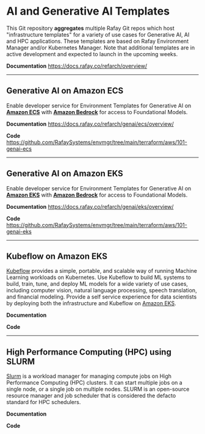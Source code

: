 # AI and Generative AI Templates 
This Git repository **aggregates** multiple Rafay Git repos which host "infrastructure templates" for a variety of use cases for Generative AI, AI and HPC applications. These templates are based on Rafay Environment Manager and/or Kubernetes Manager. Note that additional templates are in active development and expected to launch in the upcoming weeks. 

**Documentation**
https://docs.rafay.co/refarch/overview/

---

## Generative AI on Amazon ECS
Enable developer service for Environment Templates for Generative AI on **[Amazon ECS](https://aws.amazon.com/ecs/)** with **[Amazon Bedrock](https://aws.amazon.com/bedrock/)** for access to Foundational Models. 

**Documentation**
https://docs.rafay.co/refarch/genai/ecs/overview/

**Code**
https://github.com/RafaySystems/envmgr/tree/main/terraform/aws/101-genai-ecs

---

## Generative AI on Amazon EKS 
Enable developer service for Environment Templates for Generative AI on **[Amazon EKS](https://aws.amazon.com/eks/)** with **[Amazon Bedrock](https://aws.amazon.com/bedrock/)** for access to Foundational Models. 

**Documentation**
https://docs.rafay.co/refarch/genai/eks/overview/

**Code**
https://github.com/RafaySystems/envmgr/tree/main/terraform/aws/101-genai-eks

--- 

## Kubeflow on Amazon EKS
[Kubeflow](https://www.kubeflow.org/) provides a simple, portable, and scalable way of running Machine Learning workloads on Kubernetes. Use Kubeflow to build ML systems to build, train, tune, and deploy ML models for a wide variety of use cases, including computer vision, natural language processing, speech translation, and financial modeling. Provide a self service experience for data scientists by deploying both the infrastructure and Kubeflow on [Amazon EKS](https://aws.amazon.com/eks/). 

**Documentation** 

**Code** 

--- 

## High Performance Computing (HPC) using SLURM 
[Slurm](https://slurm.schedmd.com/overview.html) is a workload manager for managing compute jobs on High Performance Computing (HPC) clusters. It can start multiple jobs on a single node, or a single job on multiple nodes. SLURM is an open-source resource manager and job scheduler that is considered the defacto standard for HPC schedulers. 

**Documentation** 

**Code** 

